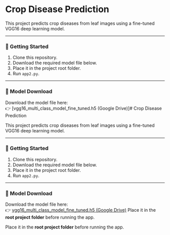 # Crop Disease Prediction

This project predicts crop diseases from leaf images using a fine-tuned VGG16 deep learning model.

---

### 🚀 Getting Started

1. Clone this repository.
2. Download the required model file below.
3. Place it in the project root folder.
4. Run `app2.py`.

---

### 🔗 Model Download

Download the model file here:  
👉 [vgg16_multi_class_model_fine_tuned.h5 (Google Drive)]# Crop Disease Prediction

This project predicts crop diseases from leaf images using a fine-tuned VGG16 deep learning model.

---

### 🚀 Getting Started

1. Clone this repository.
2. Download the required model file below.
3. Place it in the project root folder.
4. Run `app2.py`.

---

### 🔗 Model Download

Download the model file here:  
👉 [vgg16_multi_class_model_fine_tuned.h5 (Google Drive)](https://drive.google.com/file/d/1xSdnUjcBFfY0emWcCKfxkoEqOW0i2VvR/view?usp=sharing)
Place it in the **root project folder** before running the app.


Place it in the **root project folder** before running the app.

